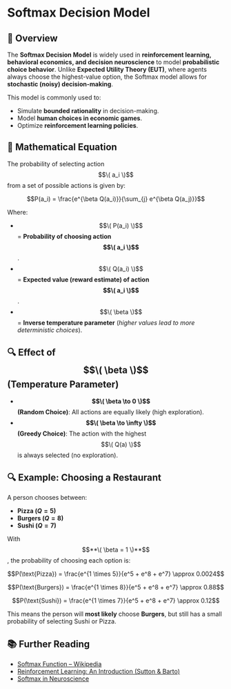 # Softmax Decision Model

## 📌 Overview
The **Softmax Decision Model** is widely used in **reinforcement learning, behavioral economics, and decision neuroscience** to model **probabilistic choice behavior**. Unlike **Expected Utility Theory (EUT)**, where agents always choose the highest-value option, the Softmax model allows for **stochastic (noisy) decision-making**.

This model is commonly used to:
- Simulate **bounded rationality** in decision-making.
- Model **human choices in economic games**.
- Optimize **reinforcement learning policies**.

## 📖 Mathematical Equation
The probability of selecting action $$\( a_i \)$$ from a set of possible actions is given by:

$$P(a_i) = \frac{e^{\beta Q(a_i)}}{\sum_{j} e^{\beta Q(a_j)}}$$

Where:
- $$\( P(a_i) \)$$ = **Probability of choosing action $$\( a_i \)$$**.
- $$\( Q(a_i) \)$$ = **Expected value (reward estimate) of action $$\( a_i \)$$**.
- $$\( \beta \)$$ = **Inverse temperature parameter** (*higher values lead to more deterministic choices*).

## 🔍 Effect of $$\( \beta \)$$ (Temperature Parameter)
- **$$\( \beta \to 0 \)$$ (Random Choice)**: All actions are equally likely (high exploration).
- **$$\( \beta \to \infty \)$$ (Greedy Choice)**: The action with the highest $$\( Q(a) \)$$ is always selected (no exploration).

## 🔍 Example: Choosing a Restaurant
A person chooses between:
- **Pizza ($Q = 5$)**
- **Burgers ($Q = 8$)**
- **Sushi ($Q = 7$)**

With $$**\( \beta = 1 \)**$$, the probability of choosing each option is:

$$P(\text{Pizza}) = \frac{e^{1 \times 5}}{e^5 + e^8 + e^7} \approx 0.0024$$

$$P(\text{Burgers}) = \frac{e^{1 \times 8}}{e^5 + e^8 + e^7} \approx 0.88$$

$$P(\text{Sushi}) = \frac{e^{1 \times 7}}{e^5 + e^8 + e^7} \approx 0.12$$

This means the person will **most likely** choose **Burgers**, but still has a small probability of selecting Sushi or Pizza.

## 📚 Further Reading
- [Softmax Function – Wikipedia](https://en.wikipedia.org/wiki/Softmax_function)
- [Reinforcement Learning: An Introduction (Sutton & Barto)](http://incompleteideas.net/book/the-book-2nd.html)
- [Softmax in Neuroscience](https://pubmed.ncbi.nlm.nih.gov/16497716/)
